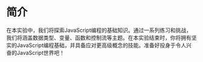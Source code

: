 # 简介

在本实验中，我们将探索JavaScript编程的基础知识。通过一系列练习和挑战，我们将涵盖数据类型、变量、函数和控制流等主题。在本实验结束时，你将拥有坚实的JavaScript编程基础，并具备应对更高级概念的技能。准备好投身于令人兴奋的JavaScript世界吧！
